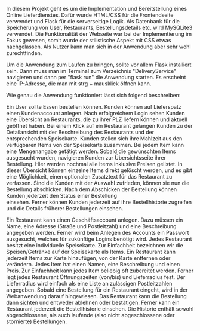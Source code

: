 In diesem Projekt geht es um die Implementation und Bereitstellung eines Online Lieferdienstes. Dafür wurde HTML/CSS für die Frontendseite verwendet und Flask für die serverseitige Logik. Als Datenbank für die Speicherung von User, Restaurants,
Bestellungsdetails etc. wird MySQLite3 verwendet.
Die Funktionalität der Webseite war bei der Implementierung im Fokus gewesen, somit wurde der stilistische Aspekt mit CSS etwas nachgelassen. Als Nutzer kann man sich in der Anwendung aber sehr wohl zurechtfinden.

Um die Anwendung zum Laufen zu bringen, sollte vor allem Flask installiert sein. Dann muss man im Terminal zum Verzeichnis "DeliveryService" navigieren und dann per "flask run" die Anwendung starten.
Es erscheint eine IP-Adresse, die man mit strg + mausklick öffnen kann. 

Wie genau die Anwendung funktioniert lässt sich folgend beschreiben:

Ein User sollte Essen bestellen können. Kunden können auf Lieferspatz einen Kundenaccount anlegen.
Nach erfolgreichem Login sehen Kunden eine Übersicht an Restaurants, die zu ihrer PLZ 
liefern können und aktuell geöffnet haben. Bei einem Klick auf ein Restaurant gelangen 
Kunden zu der Detailansicht mit der Beschreibung des Restaurants und der entsprechenden 
Speisekarte. Kunden stellen sich ihre Mahlzeit aus den verfügbaren Items von der Speisekarte 
zusammen. Bei jedem Item kann eine Mengenangabe getätigt werden. Sobald die 
gewünschten Items ausgesucht wurden, navigieren Kunden zur Übersichtsseite ihrer 
Bestellung. Hier werden nochmal alle Items inklusive Preisen gelistet. 
In dieser Übersicht können einzelne Items direkt gelöscht werden, 
und es gibt eine Möglichkeit, einen optionalen Zusatztext für das Restaurant zu verfassen. 
Sind die Kunden mit der Auswahl zufrieden, können sie nun die Bestellung abschicken. 
Nach dem Abschicken der Bestellung können Kunden jederzeit den Status einer Bestellung  
einsehen. Ferner können Kunden jederzeit auf ihre Bestellhistorie zugreifen und die 
Details früherer Bestellungen einsehen. 


Ein Restaurant kann einen Geschäftsaccount anlegen. Dazu müssen ein Name, eine Adresse (Straße und Postleitzahl) 
und eine Beschreibung angegeben werden. Ferner wird beim Anlegen des Accounts ein Passwort 
ausgesucht, welches für zukünftige Logins benötigt wird. Jedes Restaurant besitzt eine 
individuelle Speisekarte. Zur Einfachheit bezeichnen wir die Speisen/Getränke auf der Speisekarte 
als Items. Ein Restaurant kann jederzeit Items zur Karte hinzufügen, von der Karte entfernen oder verändern. 
Jedes Item hat einen Namen, eine Beschreibung und einen Preis. Zur Einfachheit kann 
jedes Item beliebig oft zubereitet werden. Ferner legt jedes Restaurant Öffnungszeiten (von/bis) und 
Lieferradius fest. Der Lieferradius wird einfach als eine Liste an zulässigen Postleitzahlen angegeben.
Sobald eine Bestellung für ein Restaurant eingeht, wird in der Webanwendung darauf 
hingewiesen. Das Restaurant kann die Bestellung dann sichten und entweder ablehnen 
oder bestätigen. Ferner kann ein Restaurant jederzeit die Bestellhistorie einsehen. 
Die Historie enthält sowohl abgeschlossene, als auch laufende (also nicht abgeschlossene oder stornierte) Bestellungen. 



